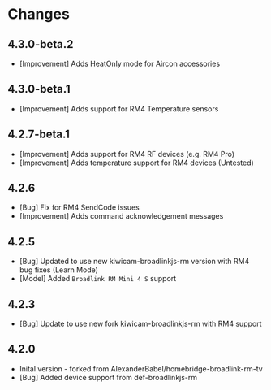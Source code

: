 # Changes

## 4.3.0-beta.2
- [Improvement] Adds HeatOnly mode for Aircon accessories

## 4.3.0-beta.1
- [Improvement] Adds support for RM4 Temperature sensors

## 4.2.7-beta.1

- [Improvement] Adds support for RM4 RF devices (e.g. RM4 Pro)
- [Improvement] Adds temperature support for RM4 devices (Untested)

## 4.2.6

- [Bug] Fix for RM4 SendCode issues
- [Improvement] Adds command acknowledgement messages

## 4.2.5

- [Bug] Updated to use new kiwicam-broadlinkjs-rm version with RM4 bug fixes (Learn Mode)
- [Model] Added `Broadlink RM Mini 4 S` support

## 4.2.3

- [Bug] Update to use new fork kiwicam-broadlinkjs-rm with RM4 support

## 4.2.0

- Inital version - forked from AlexanderBabel/homebridge-broadlink-rm-tv
- [Bug] Added device support from def-broadlinkjs-rm
